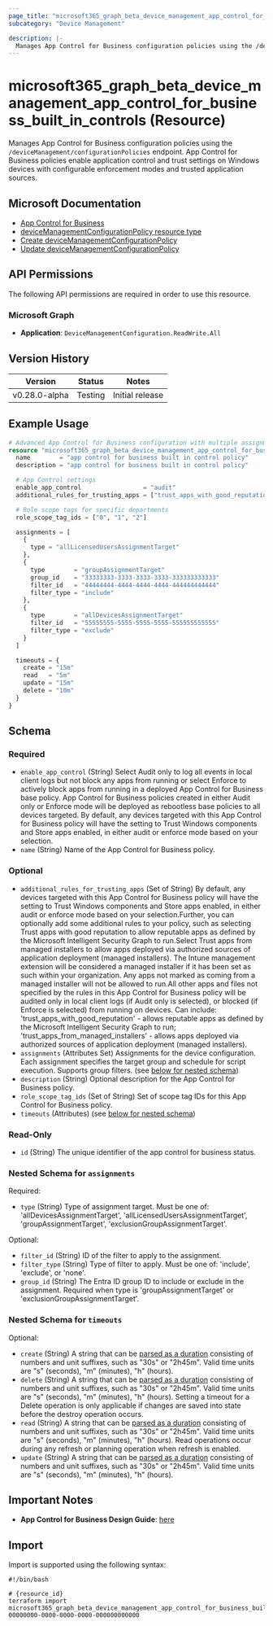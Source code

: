 ```yaml
---
page_title: "microsoft365_graph_beta_device_management_app_control_for_business_built_in_controls Resource - terraform-provider-microsoft365"
subcategory: "Device Management"

description: |-
  Manages App Control for Business configuration policies using the /deviceManagement/configurationPolicies endpoint. App Control for Business policies enable application control and trust settings on Windows devices with configurable enforcement modes and trusted application sources.
---
```


# microsoft365_graph_beta_device_management_app_control_for_business_built_in_controls (Resource)

Manages App Control for Business configuration policies using the `/deviceManagement/configurationPolicies` endpoint. App Control for Business policies enable application control and trust settings on Windows devices with configurable enforcement modes and trusted application sources.

## Microsoft Documentation

- [App Control for Business](https://learn.microsoft.com/en-us/windows/security/application-security/application-control/app-control-for-business/appcontrol-and-applocker-overview)
- [deviceManagementConfigurationPolicy resource type](https://learn.microsoft.com/en-us/graph/api/resources/intune-deviceconfigv2-devicemanagementconfigurationpolicy?view=graph-rest-beta)
- [Create deviceManagementConfigurationPolicy](https://learn.microsoft.com/en-us/graph/api/intune-deviceconfigv2-devicemanagementconfigurationpolicy-create?view=graph-rest-beta)
- [Update deviceManagementConfigurationPolicy](https://learn.microsoft.com/en-us/graph/api/intune-deviceconfigv2-devicemanagementconfigurationpolicy-update?view=graph-rest-beta)

## API Permissions

The following API permissions are required in order to use this resource.

### Microsoft Graph

- **Application**: `DeviceManagementConfiguration.ReadWrite.All`

## Version History

| Version | Status | Notes |
|---------|--------|-------|
| v0.28.0-alpha | Testing | Initial release |

## Example Usage

```terraform
# Advanced App Control for Business configuration with multiple assignments and filters
resource "microsoft365_graph_beta_device_management_app_control_for_business_built_in_controls" "advanced" {
  name        = "app control for business built in control policy"
  description = "app control for business built in control policy"

  # App Control settings
  enable_app_control                 = "audit"                                                                   # audit = logs but allows, enforce = blocks untrusted apps
  additional_rules_for_trusting_apps = ["trust_apps_with_good_reputation", "trust_apps_from_managed_installers"] # Both Microsoft Store and managed installer apps

  # Role scope tags for specific departments
  role_scope_tag_ids = ["0", "1", "2"]

  assignments = [
    {
      type = "allLicensedUsersAssignmentTarget"
    },
    {
      type        = "groupAssignmentTarget"
      group_id    = "33333333-3333-3333-3333-333333333333"
      filter_id   = "44444444-4444-4444-4444-444444444444"
      filter_type = "include"
    },
    {
      type        = "allDevicesAssignmentTarget"
      filter_id   = "55555555-5555-5555-5555-555555555555"
      filter_type = "exclude"
    }
  ]

  timeouts = {
    create = "15m"
    read   = "5m"
    update = "15m"
    delete = "10m"
  }
}
```

<!-- schema generated by tfplugindocs -->
## Schema

### Required

- `enable_app_control` (String) Select Audit only to log all events in local client logs but not block any apps from running or select Enforce to actively block apps from running in a deployed App Control for Business base policy. App Control for Business policies created in either Audit only or Enforce mode will be deployed as rebootless base policies to all devices targeted. By default, any devices targeted with this App Control for Business policy will have the setting to Trust Windows components and Store apps enabled, in either audit or enforce mode based on your selection.
- `name` (String) Name of the App Control for Business policy.

### Optional

- `additional_rules_for_trusting_apps` (Set of String) By default, any devices targeted with this App Control for Business policy will have the setting to Trust Windows components and Store apps enabled, in either audit or enforce mode based on your selection.Further, you can optionally add some additional rules to your policy, such as selecting Trust apps with good reputation to allow reputable apps as defined by the Microsoft Intelligent Security Graph to run.Select Trust apps from managed installers to allow apps deployed via authorized sources of application deployment (managed installers). The Intune management extension will be considered a managed installer if it has been set as such within your organization. Any apps not marked as coming from a managed installer will not be allowed to run.All other apps and files not specified by the rules in this App Control for Business policy will be audited only in local client logs (if Audit only is selected), or blocked (if Enforce is selected) from running on devices. Can include: 'trust_apps_with_good_reputation' - allows reputable apps as defined by the Microsoft Intelligent Security Graph to run; 'trust_apps_from_managed_installers' - allows apps deployed via authorized sources of application deployment (managed installers).
- `assignments` (Attributes Set) Assignments for the device configuration. Each assignment specifies the target group and schedule for script execution. Supports group filters. (see [below for nested schema](#nestedatt--assignments))
- `description` (String) Optional description for the App Control for Business policy.
- `role_scope_tag_ids` (Set of String) Set of scope tag IDs for this App Control for Business policy.
- `timeouts` (Attributes) (see [below for nested schema](#nestedatt--timeouts))

### Read-Only

- `id` (String) The unique identifier of the app control for business status.

<a id="nestedatt--assignments"></a>
### Nested Schema for `assignments`

Required:

- `type` (String) Type of assignment target. Must be one of: 'allDevicesAssignmentTarget', 'allLicensedUsersAssignmentTarget', 'groupAssignmentTarget', 'exclusionGroupAssignmentTarget'.

Optional:

- `filter_id` (String) ID of the filter to apply to the assignment.
- `filter_type` (String) Type of filter to apply. Must be one of: 'include', 'exclude', or 'none'.
- `group_id` (String) The Entra ID group ID to include or exclude in the assignment. Required when type is 'groupAssignmentTarget' or 'exclusionGroupAssignmentTarget'.


<a id="nestedatt--timeouts"></a>
### Nested Schema for `timeouts`

Optional:

- `create` (String) A string that can be [parsed as a duration](https://pkg.go.dev/time#ParseDuration) consisting of numbers and unit suffixes, such as "30s" or "2h45m". Valid time units are "s" (seconds), "m" (minutes), "h" (hours).
- `delete` (String) A string that can be [parsed as a duration](https://pkg.go.dev/time#ParseDuration) consisting of numbers and unit suffixes, such as "30s" or "2h45m". Valid time units are "s" (seconds), "m" (minutes), "h" (hours). Setting a timeout for a Delete operation is only applicable if changes are saved into state before the destroy operation occurs.
- `read` (String) A string that can be [parsed as a duration](https://pkg.go.dev/time#ParseDuration) consisting of numbers and unit suffixes, such as "30s" or "2h45m". Valid time units are "s" (seconds), "m" (minutes), "h" (hours). Read operations occur during any refresh or planning operation when refresh is enabled.
- `update` (String) A string that can be [parsed as a duration](https://pkg.go.dev/time#ParseDuration) consisting of numbers and unit suffixes, such as "30s" or "2h45m". Valid time units are "s" (seconds), "m" (minutes), "h" (hours).

## Important Notes

- **App Control for Business Design Guide**: [here](https://learn.microsoft.com/en-us/windows/security/application-security/application-control/app-control-for-business/design/appcontrol-design-guide)

## Import

Import is supported using the following syntax:

```shell
#!/bin/bash

# {resource_id}
terraform import microsoft365_graph_beta_device_management_app_control_for_business_built_in_controls.example 00000000-0000-0000-0000-000000000000
```
